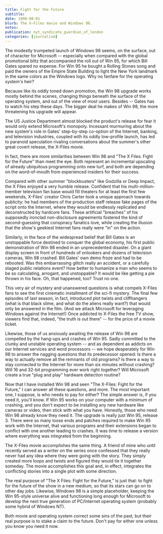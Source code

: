 ```yaml
---
title: Fight for the Future
subtitle: 
date: 1998-08-01
blurb: The X-Files movie and Windows 98.
notes: 
publication: nyt_syndicate_guardian_of_london
categories: [journalism]
---
```


The modestly trumpeted launch of Windows 98 seems, on the surface, out of character for Microsoft -- especially when compared with the global promotional blitz that accompanied the roll out of Win 95, for which Bill Gates spared no expense. For Win 95 he bought a Rolling Stones song and paid the owners of the Empire State Building to light the New York landmark in the same colors as the Windows logo. Why no fanfare for the operating system's heir?

Because like its oddly toned down promotion, the Win 98 upgrade works mostly behind the scenes, changing things beneath the surface of the operating system, and out of the view of most users. Besides -- Gates has to watch his step these days. The bigger deal he makes of Win 98, the more threatening his upgrade will appear.

The US Justice Department almost blocked the product's release for fear it would only extend Microsoft's monopoly. Incessant murmuring about the new system's role in Gates' step-by-step co-option of the Internet, banking, and television industries, coupled with its oddly low-profile launch, has led to paranoid speculation rivaling conversations about the summer's other great covert release, the X-Files movie.

In fact, there are more similarities between Win 98 and "The X Files: Fight for the Future" than meet the eye. Both represent an incremental upscaling of already ubiquitous programming onto new turf, and both are depending on the word-of-mouth from experienced insiders for their success.

Compared with other summer "blockbusters" like Godzilla or Deep Impact, the X Files enjoyed a very humble release. Confident that his multi-million-member television fan base would fill theaters for at least the first few weekends, X-Files' creator Chris Carter took a unique approach towards publicity: he had members of the production staff release fake pages of the script onto the Internet, where they would be endlessly replicated and deconstructed by hardcore fans. These artificial "breaches" of his supposedly ironclad non-disclosure agreements fostered the kind of second-guessing that conspiracy fanatics love, while creating the illusion that the show's geekiest Internet fans really were "in" on the action.

Similarly, in the face of the widespread belief that Bill Gates is an unstoppable force destined to conquer the global economy, his first public demonstration of Win 98 ended in an unprecedented disaster. On a giant display screen in front of hundreds of onlookers and dozens of television cameras, Win 98 crashed. Bill Gates' own demo froze and had to be rebooted. Was this embarrassing glitch really an accident, or a carefully staged public relations event? How better to humanize a man who seems to be so calculating, arrogant, and unstoppable? It would be like getting a pie thrown in his face. Oh, that happened, too? Trust no one.

This very air of mystery and unanswered questions is what compels X-Files fans to see the first cinematic installment of the sci-fi mystery. The final few episodes of last season, in fact, introduced plot twists and cliffhangers (what is that black slime, and what do the aliens really want?) that would only be answered in the film. (And we attack Microsoft for leveraging Windows against the Internet!) Once addicted to X-Files the free TV show, viewers find that, indeed, "the truth is out there" -- for the price of a movie ticket.

Likewise, those of us anxiously awaiting the release of Win 98 are compelled by the hang-ups and crashes of Win 95. Sadly committed to the clunky and unstable operating system -- and as dependent as addicts on our Internet services and word processors -- we hope desperately for Win 98 to answer the nagging questions that its predecessor opened: Is there a way to actually remove all the remnants of old programs? Is there a way to stay connected to the Internet for more than six minutes without crashing? Will 16 and 32-bit programming ever work right together? Will Microsoft create a true "plug and play" hardware detection routine?

Now that I have installed Win 98 and seen "The X-Files: Fight for the Future," I can answer all these questions, and more. The most important one, I suppose, is who needs to pay for either? The simple answer is, if you need it, you'll know. If Win 95 works on your computer with a minimum of crashing, and you don't expect to be installing any new hardware like cameras or video, then stick with what you have. Honestly, those who need Win 98 already know they need it. The upgrade is really just Win 95, release 3. There were so many loose ends and patches required to make Win 95 work with the Internet, that various programs and their extensions began to conflict with one another leading to crashes. It was time to release a version where everything was integrated from the beginning.

The X-Files movie accomplishes the same thing. A friend of mine who until recently served as a writer on the series once confessed that they really never had any idea where they were going with the story. They simply created more loops and twists and figured they would tie it together someday. The movie accomplishes this goal and, in effect, integrates the conflicting stories into a single plot with some direction.

The real purpose of "The X Files: Fight for the Future," is just that: to fight for the future of the show in a new medium, so that its stars can go on to other day jobs. Likewise, Windows 98 is a simple placeholder, keeping the Win 95-style universe alive and functioning long enough for Microsoft to develop the next true generation of PC/Internet operating system (probably some hybrid of Windows NT).

Both movie and operating system correct some sins of the past, but their real purpose is to stake a claim to the future. Don't pay for either one unless you know you need it now.

